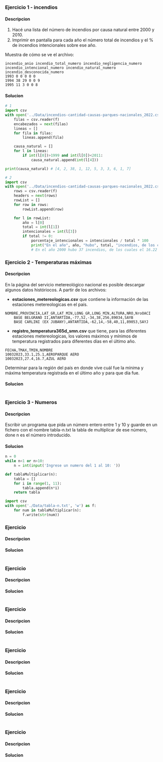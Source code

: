 ### Ejercicio 1 - incendios
#### Descripcion
1. Hacé una lista del número de incendios por causa natural entre 2000 y 2010.
2. Imprimir en pantalla para cada año el número total de incendios y el % de incendios intencionales sobre ese año.

Muestra de cómo se ve el archivo:
```csv
incendio_anio incendio_total_numero incendio_negligencia_numero incendio_intencional_numero incendio_natural_numero incendio_desconocida_numero
1993 0 0 0 0 0
1994 38 29 0 0 9
1995 11 3 0 0 8
```
#### Solucion
```python
# 1
import csv
with open('../Data/incendios-cantidad-causas-parques-nacionales_2022.csv') as f:
    filas = csv.reader(f)
    encabezados = next(filas)
    lineas = []
    for fila in filas:
        lineas.append(fila)

    causa_natural = []
    for l in lineas:
        if int(l[0])>1999 and int(l[0])<2011:
            causa_natural.append(int(l[4]))

print(causa_natural) # [4, 2, 38, 1, 12, 5, 3, 3, 6, 1, 7]

# 2
import csv
with open('../Data/incendios-cantidad-causas-parques-nacionales_2022.csv') as f:
    rows = csv.reader(f)
    headers = next(rows)
    rowList = []
    for row in rows:
        rowList.append(row)

    for l in rowList:
        año = l[0]
        total = int(l[1])
        intencionales = int(l[3])
        if total != 0:
            porcentaje_intencionales = intencionales / total * 100
            print("En el año", año, "hubo", total, "incendios, de los cuales el", round(porcentaje_intencionales, 2), "% fueron intencionales") 
            # En el año 2000 hubo 37 incendios, de los cuales el 16.22 % fueron intencionales
```

### Ejercicio 2 - Temperaturas máximas 
#### Descripcion
En la página del servicio metereológico nacional es posible descargar algunos datos históriocos. A partir de los archivos:
* **estaciones_metereologicas.csv** que contiene la información de las estaciones metereologicas en el país.
```csv
NOMBRE,PROVINCIA,LAT_GR,LAT_MIN,LONG_GR,LONG_MIN,ALTURA,NRO,NroOACI
	BASE BELGRANO II,ANTARTIDA,-77,52,-34,38,256,89034,SAYB
	BASE CARLINI (EX JUBANY),ANTARTIDA,-62,14,-58,40,11,89053,SAYJ
```
* **registro_temperatura365d_smn.csv** que tiene, para las diferentes estaciones metereologicas, los valores máximos y mínimos de temperatura registrados para diferentes días en el último año.
```csv
FECHA,TMAX,TMIN,NOMBRE
10032023,33.1,25.1,AEROPARQUE AERO
10032023,27.4,16.7,AZUL AERO
```
Determinar para la región del país en donde vive cuál fue la mínima y máxima temperatura registrada en el último año y para que día fue.

#### Solucion
```python

```
### Ejercicio 3 - Numeros
#### Descripcion
Escribir un programa que pida un número entero entre 1 y 10 y guarde en un fichero con el nombre tabla-n.txt la tabla de multiplicar de ese número, done n es el número introducido.
#### Solucion
```python
n = 0
while n<1 or n>10:
    n = int(input('Ingrese un numero del 1 al 10: '))

def tablaMultiplicar(n):
    tabla = []
    for i in range(1, 11):
        tabla.append(n*i)
    return tabla

import csv
with open('./Data/tabla-n.txt', 'w') as f:
    for num in tablaMultiplicar(n):
        f.write(str(num))
```
### Ejercicio 
#### Descripcion

#### Solucion
```python

```
### Ejercicio 
#### Descripcion

#### Solucion
```python

```
### Ejercicio 
#### Descripcion

#### Solucion
```python

```
### Ejercicio 
#### Descripcion

#### Solucion
```python

```
### Ejercicio 
#### Descripcion

#### Solucion
```python

```
### Ejercicio 
#### Descripcion

#### Solucion
```python

```